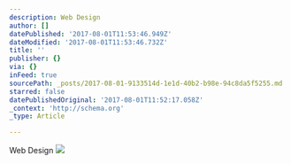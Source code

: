 ```yaml
---
description: Web Design
author: []
datePublished: '2017-08-01T11:53:46.949Z'
dateModified: '2017-08-01T11:53:46.732Z'
title: ''
publisher: {}
via: {}
inFeed: true
sourcePath: _posts/2017-08-01-9133514d-1e1d-40b2-b98e-94c8da5f5255.md
starred: false
datePublishedOriginal: '2017-08-01T11:52:17.058Z'
_context: 'http://schema.org'
_type: Article

---
```

Web Design
![](https://imgflo.herokuapp.com/graph/2b2431f8e7ba7b0/7282bab40c011dad385775bd11253700/croprotate.png?cropheight=2877&cropwidth=1023&degrees=0&input=https%3A%2F%2Fthe-grid-user-content.s3-us-west-2.amazonaws.com%2F592dc4b7-8a34-4bc7-b0a1-eaedd98f9f62.png&x=0&y=0)